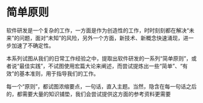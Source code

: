 # 简单原则

软件研发是一个复杂的工作，一方面是作为创造性的工作，时时刻刻都在解决“未来”的问题，面对“未知”的风险，另外一个方面，新技术、新概念快速涌现，进一步加速了不确定性。

本系列试图从我们的日常工作经验之中，提取出软件研发的一系列“简单原则”，或者说“最佳实践”，不试图使用宏篇大论来阐述，而尝试提炼出一些“简单”、“有效”的基本准则，用于指导我们的工作。

每一个“原则”，都试图浓缩要点，一句话，直入主题。当然，隐含在每一句话之后的，都需要大量的知识铺垫，我们会尝试提供这方面的参考资料更需要